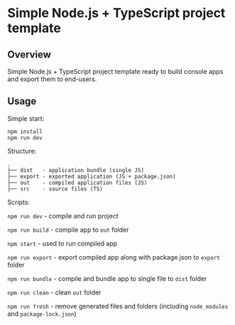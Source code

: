 # Simple Node.js + TypeScript project template

## Overview

Simple Node.js + TypeScript project template ready to build console apps and export them to end-users.

## Usage

Simple start:

```shell
npm install
npm run dev
```

Structure:

```plaintext
.
├── dist   - application bundle (single JS)
├── export - exported application (JS + package.json)
├── out    - compiled application files (JS)
├── src    - source files (TS)
```

Scripts:

`npm run dev` - compile and run project

`npm run build` - compile app to `out` folder

`npm start` - used to run compiled app

`npm run export` - export compiled app along with package.json to `export` folder

`npm run bundle` - compile and bundle app to single file to `dist` folder

`npm run clean` - clean `out` folder

`npm run fresh` - remove generated files and folders (including `node_modules` and `package-lock.json`)
